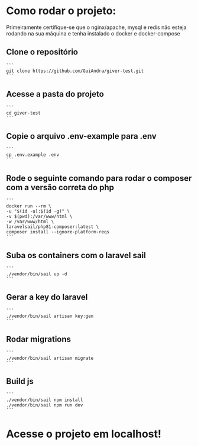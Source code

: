 # Como rodar o projeto:

Primeiramente certifique-se que o nginx/apache, mysql e redis não esteja rodando na sua máquina e tenha instalado o docker e docker-compose

## Clone o repositório 
    ```
    git clone https://github.com/GuiAndra/giver-test.git
    ```

## Acesse a pasta do projeto

    ```
    cd giver-test
    ```

## Copie o arquivo .env-example para .env

    ```
    cp .env.example .env
    ```

## Rode o seguinte comando para rodar o composer com a versão correta do php

    ```
    docker run --rm \
    -u "$(id -u):$(id -g)" \
    -v $(pwd):/var/www/html \
    -w /var/www/html \
    laravelsail/php81-composer:latest \
    composer install --ignore-platform-reqs
    ```

## Suba os containers com o laravel sail

    ```
    ./vendor/bin/sail up -d
    ```

## Gerar a key do laravel

    ```
    ./vendor/bin/sail artisan key:gen
    ```

## Rodar migrations

    ```
    ./vendor/bin/sail artisan migrate
    ```

## Build js

    ```
    ./vendor/bin/sail npm install
    ./vendor/bin/sail npm run dev
    ```

# Acesse o projeto em localhost!